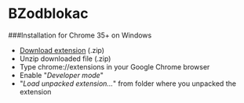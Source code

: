 BZodblokac
==========
###Installation for Chrome 35+ on Windows
* [Download extension](https://github.com/tikalok/BZodblokac/raw/master/releases/odblokac.zip) (.zip)
* Unzip downloaded file (.zip)
* Type chrome://extensions in your Google Chrome browser
* Enable "*Developer mode*"
* "*Load unpacked extension...*" from folder where you unpacked the extension
